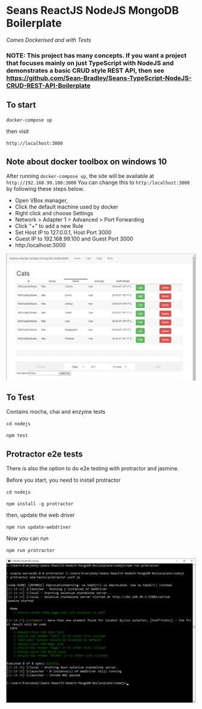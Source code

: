 # Seans ReactJS NodeJS MongoDB Boilerplate

*Comes Dockerised and with Tests*

### NOTE: This project has many concepts. If you want a project that focuses mainly on just TypeScript with NodeJS and demonstrates a basic CRUD style REST API, then see https://github.com/Sean-Bradley/Seans-TypeScript-NodeJS-CRUD-REST-API-Boilerplate


## To start

`docker-compose up`

then visit

`http://localhost:3000`

## Note about docker toolbox on windows 10

After running `docker-compose up`, the site will be available at `http://192.168.99.100:3000`
You can change this to `http:/localhost:3000` by following these steps below.

* Open VBox manager,
* Click the default machine used by docker
* Right click and choose Settings
* Network > Adapter 1 > Advanced > Port Forwarding
* Click "+" to add a new Rule
* Set Host IP to 127.0.0.1, Host Port 3000
* Guest IP to 192.168.99.100 and Guest Port 3000
* http:/localhost:3000

![Screenshot](screenshot.png)

## To Test

Contains mocha, chai and enzyme tests

`cd nodejs`

`npm test`

## Protractor e2e tests

There is also the option to do e2e testing with protractor and jasmine.

Before you start, you need to install protractor

`cd nodejs`

`npm install -g protractor`

then, update the web driver

`npm run update-webdriver`

Now you can run

`npm run protractor`

![protractor screenshot](protractorScreenshot.png)
